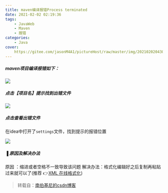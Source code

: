 ```yaml
---
title: maven编译报错Process terminated
date: 2021-02-02 02:19:36
tags:
	- JavaWeb
	- Maven
	- 报错
categories:
	- Java
cover:
	https://gitee.com/jasonM4A1/pictureHost/raw/master/img/20210202043056.jpg
---
```


##### maven项目编译报错如下：

![](https://gitee.com/jasonM4A1/pictureHost/raw/master/img/20210202022025.png)

##### 点击【项目名】提示找到出错文件

![](https://gitee.com/jasonM4A1/pictureHost/raw/master/img/20210202022051.png)

##### 点击查看出错文件

在idea中打开了`settings`文件，找到提示的报错位置

![](https://gitee.com/jasonM4A1/pictureHost/raw/master/img/20210202022103.png)

##### ▐ 原因及解决办法

原因 ：缩进或者空格不一致导致该问题
解决办法：格式化编辑好之后复制再粘贴过来就可以了(推荐 👉[XML 在线格式化](https://c.runoob.com/front-end/710))

> 转载自：[南伯基尼的csdn博客](https://blog.csdn.net/weixin_44203158/article/details/105694724)